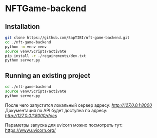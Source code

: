 # NFTGame-backend

## Installation
```bash 
git clone https://github.com/SapTIBI/nft-game-backend.git
cd ./nft-game-backend
python -m venv venv
source venv/Scripts/activate
pip install -r ./requirements/dev.txt
python server.py
```

## Running an existing project
```bash
cd ./nft-game-backend
source venv/Scripts/activate
python server.py
```
После чего запустится локальный сервер адресу: *http://127.0.0.1:8000*  
Документация по API будет доступна по адресу: *http://127.0.0.1:8000/docs*

Параметры запуска для uvicorn можно посмотреть тут: https://www.uvicorn.org/
